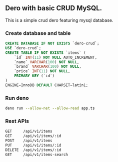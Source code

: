 ## Dero with basic CRUD MySQL.
This is a simple crud dero featuring mysql database.

### Create database and table

```sql
CREATE DATABASE IF NOT EXISTS `dero-crud`;
USE `dero-crud`;
CREATE TABLE IF NOT EXISTS `items` (
	`id` INT(11) NOT NULL AUTO_INCREMENT,
	`name` VARCHAR(100) NOT NULL,
	`brand` VARCHAR(100) NOT NULL,
	`price` INT(11) NOT NULL,
	PRIMARY KEY (`id`)
)
ENGINE=InnoDB DEFAULT CHARSET=latin1;
```

### Run deno
```bash
deno run --allow-net --allow-read app.ts
```

### Rest APIs
```bash
GET     /api/v1/items
GET     /api/v1/items/:id
POST    /api/v1/items
PUT     /api/v1/items/:id
DELETE  /api/v1/items/:id
GET     /api/v1/items-search
```